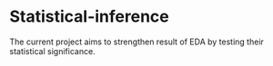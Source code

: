 # Statistical-inference
The current project aims to strengthen result of EDA by testing their statistical significance.
